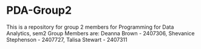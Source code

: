 # PDA-Group2
This is a repository for group 2 members for Programming for Data Analytics, sem2
Group Members are: Deanna Brown - 2407306, Shevanice Stephenson - 2407727, Talisa Stewart - 2407311

